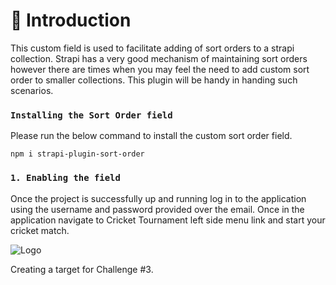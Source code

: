 # 🚀 Introduction

This custom field is used to facilitate adding of sort orders to a strapi collection. Strapi has a very good mechanism of maintaining sort orders however there are times when you may feel the need to add custom sort order to smaller collections. This plugin will be handy in handing such scenarios.

### `Installing the Sort Order field`

Please run the below command to install the custom sort order field. 

```
npm i strapi-plugin-sort-order
```

### `1. Enabling the field`

Once the project is successfully up and running log in to the application using the username and password provided over the email. Once in the application navigate to Cricket Tournament left side menu link and start your cricket match. 

![Logo](public/uploads/AdminApplication.png)

Creating a target for Challenge #3.

